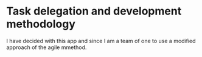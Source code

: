 # Task delegation and development methodology

I have decided with this app and since I am a team of one to use a modified approach of the agile mmethod.



